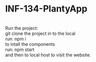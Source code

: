 # INF-134-PlantyApp
<br/>Run the project:
<br/>git clone the project in to the local
<br/>  run: npm i 
<br/>to intall the components
<br/>  run: npm start
<br/>and then to local host to visit the website.
